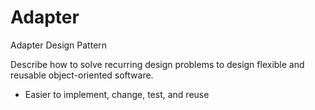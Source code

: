 # Adapter
Adapter Design Pattern

Describe how to solve recurring design problems to design flexible and reusable object-oriented software.

- Easier to implement, change, test, and reuse
